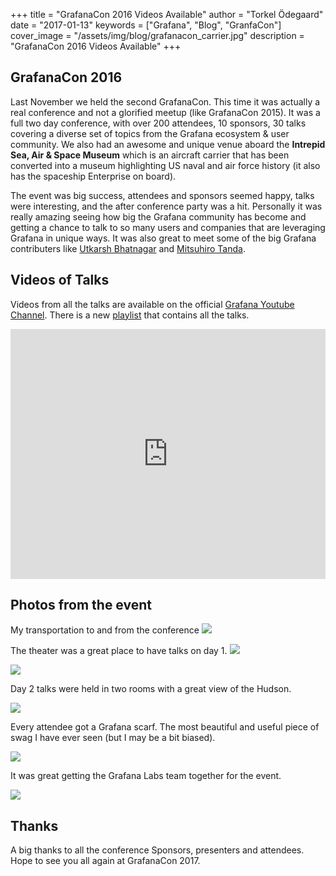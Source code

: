 +++
title = "GrafanaCon 2016 Videos Available"
author = "Torkel Ödegaard"
date = "2017-01-13"
keywords = ["Grafana", "Blog", "GranfaCon"]
cover_image = "/assets/img/blog/grafanacon_carrier.jpg"
description = "GrafanaCon 2016 Videos Available"
+++

## GrafanaCon 2016

Last November we held the second GrafanaCon. This time it was actually a real conference and not a glorified meetup (like GrafanaCon 2015).
It was a full two day conference, with over 200 attendees, 10 sponsors, 30 talks covering a diverse set
of topics from the Grafana ecosystem & user community. We also had an awesome and unique venue aboard the **Intrepid Sea, Air & Space Museum**
which is an aircraft carrier that has been converted into a museum highlighting US naval and air force history (it also has the spaceship Enterprise on board).

The event was big success, attendees and sponsors seemed happy, talks were interesting, and the after conference party was a hit.
Personally it was really amazing seeing how big the Grafana community has become and getting a chance to talk to so many users and companies
that are leveraging Grafana in unique ways. It was also great to meet some of the big Grafana contributers
like [Utkarsh Bhatnagar](https://github.com/utkarshcmu) and [Mitsuhiro Tanda](https://github.com/mtanda).

## Videos of Talks

Videos from all the talks are available on the official [Grafana Youtube Channel](https://www.youtube.com/channel/UCYCwgQAMm9sTJv0rgwQLCxw).
There is a new [playlist](https://www.youtube.com/playlist?list=PLDGkOdUX1Ujp_6OnJ8M-t59eGPs0rZF4Q) that contains all the talks.

<iframe width="100%" height="400px" src="https://www.youtube.com/embed/videoseries?list=PLDGkOdUX1Ujp_6OnJ8M-t59eGPs0rZF4Q" frameborder="0" allowfullscreen></iframe>

## Photos from the event
My transportation to and from the conference
![](/assets/img/blog/grafanacon_blue_angel.jpg)

The theater was a great place to have talks on day 1.
![](/assets/img/blog/grafanacon_day1_theater1.jpg)

![](/assets/img/blog/grafanacon_day1_theater2.jpg)

Day 2 talks were held in two rooms with a great view of the Hudson.

![](/assets/img/blog/grafanacon_3.jpg)

Every attendee got a Grafana scarf. The most beautiful and useful piece of swag I have ever seen (but I may be a bit biased).

![](/assets/img/blog/grafanacon_scarf.jpg)

It was great getting the Grafana Labs team together for the event.

![](/assets/img/blog/grafanacon_team.jpg)

## Thanks

A big thanks to all the conference Sponsors, presenters and attendees. Hope to see you all again at GrafanaCon 2017.
